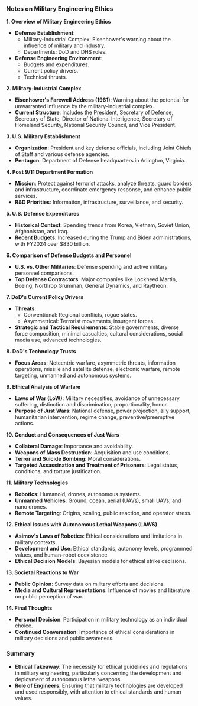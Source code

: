 ### Notes on Military Engineering Ethics

**1. Overview of Military Engineering Ethics**
- **Defense Establishment**: 
  - Military-Industrial Complex: Eisenhower's warning about the influence of military and industry.
  - Departments: DoD and DHS roles.
- **Defense Engineering Environment**:
  - Budgets and expenditures.
  - Current policy drivers.
  - Technical thrusts.

**2. Military-Industrial Complex**
- **Eisenhower's Farewell Address (1961)**: Warning about the potential for unwarranted influence by the military-industrial complex.
- **Current Structure**: Includes the President, Secretary of Defense, Secretary of State, Director of National Intelligence, Secretary of Homeland Security, National Security Council, and Vice President.

**3. U.S. Military Establishment**
- **Organization**: President and key defense officials, including Joint Chiefs of Staff and various defense agencies.
- **Pentagon**: Department of Defense headquarters in Arlington, Virginia.

**4. Post 9/11 Department Formation**
- **Mission**: Protect against terrorist attacks, analyze threats, guard borders and infrastructure, coordinate emergency response, and enhance public services.
- **R&D Priorities**: Information, infrastructure, surveillance, and security.

**5. U.S. Defense Expenditures**
- **Historical Context**: Spending trends from Korea, Vietnam, Soviet Union, Afghanistan, and Iraq.
- **Recent Budgets**: Increased during the Trump and Biden administrations, with FY2024 over $830 billion.

**6. Comparison of Defense Budgets and Personnel**
- **U.S. vs. Other Militaries**: Defense spending and active military personnel comparisons.
- **Top Defense Contractors**: Major companies like Lockheed Martin, Boeing, Northrop Grumman, General Dynamics, and Raytheon.

**7. DoD's Current Policy Drivers**
- **Threats**:
  - Conventional: Regional conflicts, rogue states.
  - Asymmetrical: Terrorist movements, insurgent forces.
- **Strategic and Tactical Requirements**: Stable governments, diverse force composition, minimal casualties, cultural considerations, social media use, advanced technologies.

**8. DoD's Technology Trusts**
- **Focus Areas**: Netcentric warfare, asymmetric threats, information operations, missile and satellite defense, electronic warfare, remote targeting, unmanned and autonomous systems.

**9. Ethical Analysis of Warfare**
- **Laws of War (LoW)**: Military necessities, avoidance of unnecessary suffering, distinction and discrimination, proportionality, honor.
- **Purpose of Just Wars**: National defense, power projection, ally support, humanitarian intervention, regime change, preventive/preemptive actions.

**10. Conduct and Consequences of Just Wars**
- **Collateral Damage**: Importance and avoidability.
- **Weapons of Mass Destruction**: Acquisition and use conditions.
- **Terror and Suicide Bombing**: Moral considerations.
- **Targeted Assassination and Treatment of Prisoners**: Legal status, conditions, and torture justification.

**11. Military Technologies**
- **Robotics**: Humanoid, drones, autonomous systems.
- **Unmanned Vehicles**: Ground, ocean, aerial (UAVs), small UAVs, and nano drones.
- **Remote Targeting**: Origins, scaling, public reaction, and operator stress.

**12. Ethical Issues with Autonomous Lethal Weapons (LAWS)**
- **Asimov's Laws of Robotics**: Ethical considerations and limitations in military contexts.
- **Development and Use**: Ethical standards, autonomy levels, programmed values, and human-robot coexistence.
- **Ethical Decision Models**: Bayesian models for ethical strike decisions.

**13. Societal Reactions to War**
- **Public Opinion**: Survey data on military efforts and decisions.
- **Media and Cultural Representations**: Influence of movies and literature on public perception of war.

**14. Final Thoughts**
- **Personal Decision**: Participation in military technology as an individual choice.
- **Continued Conversation**: Importance of ethical considerations in military decisions and public awareness.

### Summary
- **Ethical Takeaway**: The necessity for ethical guidelines and regulations in military engineering, particularly concerning the development and deployment of autonomous lethal weapons.
- **Role of Engineers**: Ensuring that military technologies are developed and used responsibly, with attention to ethical standards and human values.